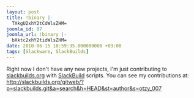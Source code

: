 ```yaml
---
layout: post
title: !binary |-
  TXkgU2xhY2tCdWlsZHM=
joomla_id: 87
joomla_url: !binary |-
  bXktc2xhY2tidWlsZHM=
date: 2010-06-15 18:59:35.000000000 +03:00
tags: [Slackware, SlackBuilds]
---
```

<p>Right now I don't have any new projects, I'm just contributing to <a href="http://slackbuilds.org/" target="_blank">slackbuilds.org</a> with <a href="http://slackwiki.org/SlackBuild_Scripts" target="_blank">SlackBuild</a> scripts. You can see my contributions at: <a href="http://slackbuilds.org/gitweb/?p=slackbuilds.git&amp;a=search&amp;h=HEAD&amp;st=author&amp;s=otzy_007" target="_blank">http://slackbuilds.org/gitweb/?p=slackbuilds.git&amp;a=search&amp;h=HEAD&amp;st=author&amp;s=otzy_007</a></p>

